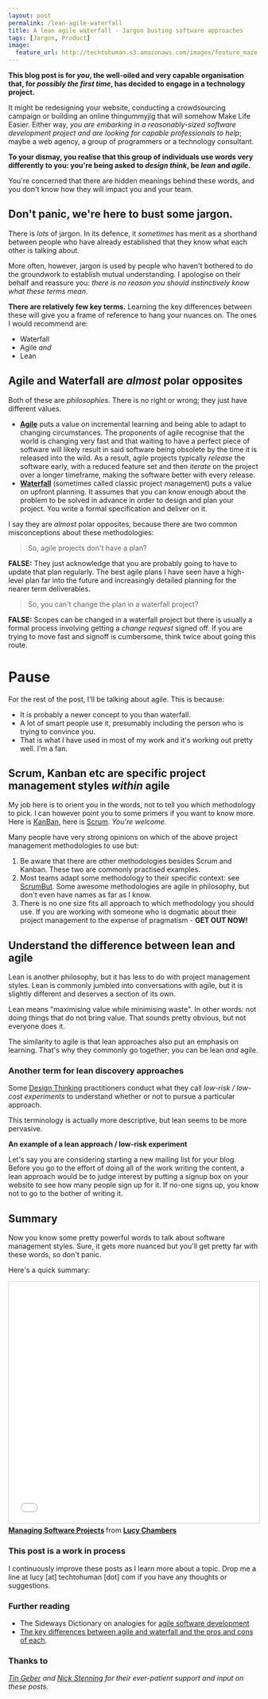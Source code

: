 ```yaml
---
layout: post
permalink: /lean-agile-waterfall
title: A lean agile waterfall - Jargon busting software approaches    
tags: [Jargon, Product]
image: 
  feature_url: http://techtohuman.s3.amazonaws.com/images/feature_maze.jpg
---
```


**This blog post is for *you*, the well-oiled and very capable organisation that, for *possibly the first time*, has decided to engage in a technology project.** 

It might be redesigning your website, conducting a crowdsourcing campaign or building an online thingummyjig that will somehow Make Life Easier. Either way, *you are embarking in a reasonably-sized software development project and are looking for capable professionals to help*; maybe a web agency, a group of programmers or a technology consultant. 

**To your dismay, you realise that this group of individuals use words very differently to you: you're being asked to *design think*, be *lean* and *agile*.** 

You're concerned that there are hidden meanings behind these words, and you don't know how they will impact you and your team. 

## Don't panic, we're here to bust some jargon.

There is *lots* of jargon. In its defence, it *sometimes* has merit as a shorthand between people who have already established that they know what each other is talking about. 

More often, however, jargon is used by people who haven't bothered to do the groundwork to establish mutual understanding. I apologise on their behalf and reassure you: *there is no reason you should instinctively know what these terms mean*. 

**There are relatively few key terms.** Learning the key differences between these will give you a frame of reference to hang your nuances on. The ones I would recommend are: 

* Waterfall
* Agile *and*
* Lean  

## Agile and Waterfall are *almost* polar opposites

Both of these are *philosophies*. There is no right or wrong; they just have different values. 

* **[Agile](https://agilemanifesto.org/)** puts a value on incremental learning and being able to adapt to changing circumstances. The proponents of agile recognise that the world is changing very fast and that waiting to have a perfect piece of software will likely result in said software being obsolete by the time it is released into the wild. As a result, agile projects typically *release* the software early, with a reduced feature set and then *iterate* on the project over a longer timeframe, making the software better with every release.  
* **[Waterfall](https://en.wikipedia.org/wiki/Waterfall_model)** (sometimes called classic project management) puts a value on upfront planning. It assumes that you can know enough about the problem to be solved in advance in order to design and plan your project. You write a formal specification and deliver on it. 

I say they are *almost* polar opposites, because there are two common misconceptions about these methodologies: 

> So, agile projects don't have a plan? 

**FALSE:** They just acknowledge that you are probably going to have to update that plan regularly. The best agile plans I have seen have a high-level plan far into the future and increasingly detailed planning for the nearer term deliverables. 

> So, you can't change the plan in a waterfall project? 

**FALSE:** Scopes can be changed in a waterfall project but there is usually a formal process involving getting a *change request* signed off. If you are trying to move fast and signoff is cumbersome, think twice about going this route. 

<div class="well">

<h1> Pause </h1>

For the rest of the post, I'll be talking about agile. This is because: 
<ul> 
<li>It is probably a newer concept to you than waterfall.</li>
<li>A lot of smart people use it, presumably including the person who is trying to convince you.</li>
<li>That is what I have used in most of my work and it's working out pretty well. I'm a fan.</li>
</ul>

</div>

## Scrum, Kanban etc are specific project management styles *within* agile 

My job here is to orient you in the words, not to tell you which methodology to pick. I can however point you to some primers if you want to know more. Here is [KanBan](https://www.atlassian.com/agile/kanban), here is [Scrum](https://www.atlassian.com/agile/scrum). *You're welcome.*

Many people have very strong opinions on which of the above project management methodologies to use but: 

<ol>
	<li>Be aware that there are other methodologies besides Scrum and Kanban. These two are commonly practised examples. </li> 
	<li>Most teams adapt some methodology to their specific context: see <a href="http://noop.nl/2009/09/scrumbuts-are-the-best-part-of-scrum.html">ScrumBut</a>. Some awesome methodologies are agile in philosophy, but don't even have names as far as I know. </li>
	<li>There is no one size fits all approach to which methodology you should use. If you are working with someone who is dogmatic about their project management to the expense of pragmatism - <strong>GET OUT NOW!</strong></li>
</ol>

## Understand the difference between lean and agile 

Lean is another philosophy, but it has less to do with project management styles. Lean is commonly jumbled into conversations with agile, but it is slightly different and deserves a section of its own.  

Lean means "maximising value while minimising waste". In other words: not doing things that do not bring value. That sounds pretty obvious, but not everyone does it. 

The similarity to agile is that lean approaches also put an emphasis on learning. That's why they commonly go together; you can be lean *and* agile. 

<h3> Another term for lean discovery approaches</h3>

Some <a href="https://en.wikipedia.org/wiki/Design_thinking">Design Thinking</a> practitioners conduct what they call *low-risk / low-cost experiments* to understand whether or not to pursue a particular approach. 

This terminology is actually more descriptive, but lean seems to be more pervasive. 

<strong> An example of a lean approach / low-risk experiment </strong>

Let's say you are considering starting a new mailing list for your blog. Before you go to the effort of doing all of the work writing the content, a lean approach would be to judge interest by putting a signup box on your website to see how many people sign up for it. If no-one signs up, you know not to go to the bother of writing it. 

## Summary 

Now you know some pretty powerful words to talk about software management styles. Sure, it gets more nuanced but you'll get pretty far with these words, so don't panic. 

Here's a quick summary: 

<iframe src="//www.slideshare.net/slideshow/embed_code/key/dRyQMs52klLfgZ" width="595" height="485" frameborder="0" marginwidth="0" marginheight="0" scrolling="no" style="border:1px solid #CCC; border-width:1px; margin-bottom:5px; max-width: 100%;" allowfullscreen> </iframe> <div style="margin-bottom:5px"> <strong> <a href="//www.slideshare.net/lucychambers587/2-managing-software-projects-part-ii" title="Managing Software Projects" target="_blank">Managing Software Projects</a> </strong> from <strong><a target="_blank" href="//www.slideshare.net/lucychambers587">Lucy Chambers</a></strong> </div>

### This post is a work in process 

I continuously improve these posts as I learn more about a topic. Drop me a line at lucy [at] techtohuman [dot] com if you have any thoughts or suggestions. 

### Further reading 

* The Sideways Dictionary on analogies for [agile software development](https://sidewaysdictionary.com/#/term/agile-software-development)
* [The key differences between agile and waterfall and the pros and cons of each](https://www.quora.com/What-are-the-pros-and-cons-of-the-waterfall-and-agile-scrum-project-management-approach).

### Thanks to

*[Tin Geber](https://twitter.com/tingeber) and [Nick Stenning](https://twitter.com/nickstenning) for their ever-patient support and input on these posts.* 

